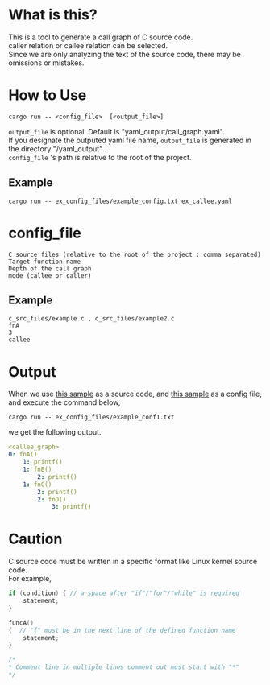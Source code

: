 # What is this?
This is a tool to generate a call graph of C source code.
<br>
caller relation or callee relation can be selected.
<br>
Since we are only analyzing the text of the source code, there may be omissions or mistakes.

# How to Use
```
cargo run -- <config_file>  [<output_file>]
```
```output_file``` is optional. Default is "yaml_output/call_graph.yaml".
<br>
If you designate the outputed yaml file name, ```output_file``` is generated in the directory "/yaml_output" .
<br>
```config_file``` 's path is relative to the root of the project.

## Example
```
cargo run -- ex_config_files/example_config.txt ex_callee.yaml
```

# config_file
```
C source files (relative to the root of the project : comma separated)
Target function name
Depth of the call graph
mode (callee or caller)
```

## Example
```
c_src_files/example.c , c_src_files/example2.c
fnA
3
callee
```

# Output
When we use [this sample](./ex_c_src_files/example.c) as a source code, and [this sample](./ex_config_files/example_conf1.txt) as a config file, and execute the command below,
```
cargo run -- ex_config_files/example_conf1.txt
```
we get the following output.

```yaml
<callee_graph>
0: fnA()
    1: printf()
    1: fnB()
        2: printf()
    1: fnC()
        2: printf()
        2: fnD()
            3: printf()

```

# Caution
C source code must be written in a specific format like Linux kernel source code.
<br>
For example,
```c
if (condition) { // a space after "if"/"for"/"while" is required
    statement;
}
```

```c
funcA()
{  // "{" must be in the next line of the defined function name
    statement;
}
```

```c
/*
* Comment line in multiple lines comment out must start with "*"
*/

```
